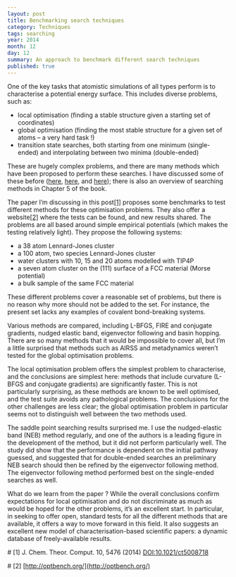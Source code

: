 ```yaml
---
layout: post
title: Benchmarking search techniques
category: Techniques
tags: searching
year: 2014
month: 12
day: 12
summary: An approach to benchmark different search techniques
published: true
---
```


One of the key tasks that atomistic simulations of all types perform is to characterise a potential energy surface.  This includes diverse problems, such as:

* local optimisation (finding a stable structure given a starting set of coordinates)
* global optimisation (finding the most stable structure for a given set of atoms – a very hard task !)
* transition state searches, both starting from one minimum (single-ended) and interpolating between two minima (double-ended)

These are hugely complex problems, and there are many methods which have been proposed to perform these searches. I have discussed some of these before ([here](/blog/local-hyperdynamics), [here](/blog/high-throughput-simulation),  and [here](/blog/accelerating-md)); there is also an overview of searching methods in Chapter 5 of the book.

The paper I’m discussing in this post[[1]](#R1) proposes some benchmarks to test different methods for these optimisation problems.  They also offer a website[[2]](#R2) where the tests can be found, and new results shared.  The problems are all based around simple empirical potentials (which makes the testing relatively light).  They propose the following systems:

* a 38 atom Lennard-Jones cluster
* a 100 atom, two species Lennard-Jones cluster
* water clusters with 10, 15 and 20 atoms modelled with TIP4P
* a seven atom cluster on the (111) surface of a FCC material (Morse potential)
* a bulk sample of the same FCC material

These different problems cover a reasonable set of problems, but there is no reason why more should not be added to the set.  For instance, the present set lacks any examples of covalent bond-breaking systems.

Various methods are compared, including L-BFGS, FIRE and conjugate gradients, nudged elastic band, eigenvector following and basin hopping.  There are so many methods that it would be impossible to cover all, but I’m a little surprised that methods such as AIRSS and metadynamics weren’t tested for the global optimisation problems.

The local optimisation problem offers the simplest problem to characterise, and the conclusions are simplest here: methods that include curvature (L-BFGS and conjugate gradients) are significantly faster.  This is not particularly surprising, as these methods are known to be well optimised, and the test suite avoids any pathological problems.  The conclusions for the other challenges are less clear; the global optimisation problem in particular seems not to distinguish well between the two methods used.

The saddle point searching results surprised me.  I use the nudged-elastic band (NEB) method regularly, and one of the authors is a leading figure in the development of the method, but it did not perform particularly well.  The study did show that the performance is dependent on the initial pathway guessed, and suggested that for double-ended searches an preliminary NEB search should then be refined by the eigenvector following method.  The eigenvector following method performed best on the single-ended searches as well.

What do we learn from the paper ? While the overall conclusions confirm expectations for local optimisation and do not discriminate as much as would be hoped for the other problems, it’s an excellent start.  In particular, in seeking to offer open, standard tests for all the different methods that are available, it offers a way to move forward in this field.  It also suggests an excellent new model of characterisation-based scientific papers: a dynamic database of freely-available results.

#<a name="R1"></a>
[1] J. Chem. Theor. Comput. 10, 5476 (2014) [DOI:10.1021/ct5008718](http://dx.doi.org/10.1021/ct5008718)

#<a name="R2"></a>
[2] [http://optbench.org/](http://optbench.org/)
